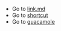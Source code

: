 * Go to [link.md](https://gitlab.com/Jhajikv-ji/amit)
* Go to [shortcut](https://github.com/amitstudydude/amitstudydude/blob/main/secrets.md)
* Go to [guacamole](https://github.com/amitstudydude/guacamole)
